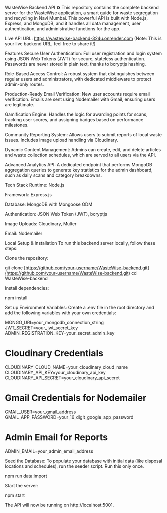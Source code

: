 WasteWise Backend API ♻️
This repository contains the complete backend server for the WasteWise application, a smart guide for waste segregation and recycling in Navi Mumbai. This powerful API is built with Node.js, Express, and MongoDB, and it handles all data management, user authentication, and administrative functions for the app.

Live API URL: https://wastewise-backend-324u.onrender.com (Note: This is your live backend URL, feel free to share it!)

Features
Secure User Authentication: Full user registration and login system using JSON Web Tokens (JWT) for secure, stateless authentication. Passwords are never stored in plain text, thanks to bcryptjs hashing.

Role-Based Access Control: A robust system that distinguishes between regular users and administrators, with dedicated middleware to protect admin-only routes.

Production-Ready Email Verification: New user accounts require email verification. Emails are sent using Nodemailer with Gmail, ensuring users are legitimate.

Gamification Engine: Handles the logic for awarding points for scans, tracking user scores, and assigning badges based on performance milestones.

Community Reporting System: Allows users to submit reports of local waste issues. Includes image upload handling via Cloudinary.

Dynamic Content Management: Admins can create, edit, and delete articles and waste collection schedules, which are served to all users via the API.

Advanced Analytics API: A dedicated endpoint that performs MongoDB aggregation queries to generate key statistics for the admin dashboard, such as daily scans and category breakdowns.

Tech Stack
Runtime: Node.js

Framework: Express.js

Database: MongoDB with Mongoose ODM

Authentication: JSON Web Token (JWT), bcryptjs

Image Uploads: Cloudinary, Multer

Email: Nodemailer

Local Setup & Installation
To run this backend server locally, follow these steps:

Clone the repository:

git clone [https://github.com/your-username/WasteWise-backend.git](https://github.com/your-username/WasteWise-backend.git)
cd WasteWise-backend

Install dependencies:

npm install

Set up Environment Variables:
Create a .env file in the root directory and add the following variables with your own credentials:

MONGO_URI=your_mongodb_connection_string
JWT_SECRET=your_jwt_secret_key
ADMIN_REGISTRATION_KEY=your_secret_admin_key

# Cloudinary Credentials
CLOUDINARY_CLOUD_NAME=your_cloudinary_cloud_name
CLOUDINARY_API_KEY=your_cloudinary_api_key
CLOUDINARY_API_SECRET=your_cloudinary_api_secret

# Gmail Credentials for Nodemailer
GMAIL_USER=your_gmail_address
GMAIL_APP_PASSWORD=your_16_digit_google_app_password

# Admin Email for Reports
ADMIN_EMAIL=your_admin_email_address

Seed the Database:
To populate your database with initial data (like disposal locations and schedules), run the seeder script. Run this only once.

npm run data:import

Start the server:

npm start

The API will now be running on http://localhost:5001.